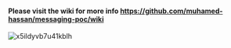 #### Please visit the wiki for more info https://github.com/muhamed-hassan/messaging-poc/wiki

![x5ildyvb7u41kblh](https://user-images.githubusercontent.com/17825804/219566675-8aa26731-aeb6-4ed4-800d-09117c7dfda1.jpg)
